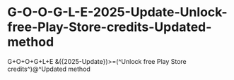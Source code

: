 # G-O-O-G-L-E-2025-Update-Unlock-free-Play-Store-credits-Updated-method
G+O+O+G+L+E &amp;({2025-Update})>=(^Unlock free Play Store credits^)@^Updated method

